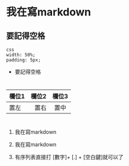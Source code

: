 # 我在寫markdown
## 要記得空格

```
css
width: 50%;
padding: 5px;

```

- 要記得空格
  #
| 欄位1 | 欄位2 | 欄位3 |
| :-- | --: |:--:|
| 置左  | 置右 | 置中 |
#
1. 我在寫markdown
1. 我在寫markdown
   
3. 有序列表直接打 [數字]+ [.] + [空白鍵]就可以了
